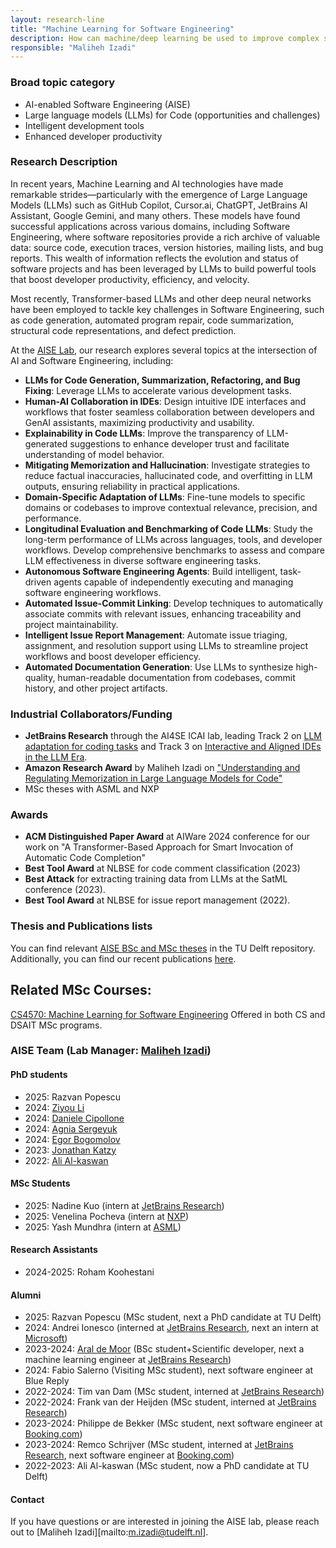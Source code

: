 ```yaml
---
layout: research-line
title: "Machine Learning for Software Engineering"
description: How can machine/deep learning be used to improve complex software development tasks and increase developer productivity?
responsible: "Maliheh Izadi"
---
```


### Broad topic category
- AI-enabled Software Engineering (AISE)
- Large language models (LLMs) for Code (opportunities and challenges)
- Intelligent development tools
- Enhanced developer productivity


### Research Description

In recent years, Machine Learning and AI technologies have made remarkable strides—particularly with the emergence of Large Language Models (LLMs) such as GitHub Copilot, Cursor.ai, ChatGPT, JetBrains AI Assistant, Google Gemini, and many others. These models have found successful applications across various domains, including Software Engineering, where software repositories provide a rich archive of valuable data: source code, execution traces, version histories, mailing lists, and bug reports. This wealth of information reflects the evolution and status of software projects and has been leveraged by LLMs to build powerful tools that boost developer productivity, efficiency, and velocity.

Most recently, Transformer-based LLMs and other deep neural networks have been employed to tackle key challenges in Software Engineering, such as code generation, automated program repair, code summarization, structural code representations, and defect prediction.

At the [AISE Lab](https://github.com/AISE-TUDelft), our research explores several topics at the intersection of AI and Software Engineering, including:

- **LLMs for Code Generation, Summarization, Refactoring, and Bug Fixing**: Leverage LLMs to accelerate various development tasks.
- **Human-AI Collaboration in IDEs**: Design intuitive IDE interfaces and workflows that foster seamless collaboration between developers and GenAI assistants, maximizing productivity and usability.
- **Explainability in Code LLMs**: Improve the transparency of LLM-generated suggestions to enhance developer trust and facilitate understanding of model behavior.
- **Mitigating Memorization and Hallucination**: Investigate strategies to reduce factual inaccuracies, hallucinated code, and overfitting in LLM outputs, ensuring reliability in practical applications.
- **Domain-Specific Adaptation of LLMs**: Fine-tune models to specific domains or codebases to improve contextual relevance, precision, and performance.
- **Longitudinal Evaluation and Benchmarking of Code LLMs**: Study the long-term performance of LLMs across languages, tools, and developer workflows. Develop comprehensive benchmarks to assess and compare LLM effectiveness in diverse software engineering tasks.
- **Autonomous Software Engineering Agents**: Build intelligent, task-driven agents capable of independently executing and managing software engineering workflows.
- **Automated Issue-Commit Linking**: Develop techniques to automatically associate commits with relevant issues, enhancing traceability and project maintainability.
- **Intelligent Issue Report Management**: Automate issue triaging, assignment, and resolution support using LLMs to streamline project workflows and boost developer efficiency.
- **Automated Documentation Generation**: Use LLMs to synthesize high-quality, human-readable documentation from codebases, commit history, and other project artifacts.


### Industrial Collaborators/Funding
- **JetBrains Research** through the AI4SE ICAI lab, leading Track 2 on [LLM adaptation for coding tasks][ai4se-track2] and Track 3 on [Interactive and Aligned IDEs in the LLM Era][ai4se-track3].
- **Amazon Research Award** by Maliheh Izadi on ["Understanding and Regulating Memorization in Large Language Models for Code"][amazon-award]
- MSc theses with ASML and NXP

### Awards
- **ACM Distinguished Paper Award** at AIWare 2024 conference for our work on "A Transformer-Based Approach for Smart Invocation of Automatic Code Completion"
- **Best Tool Award** at NLBSE for code comment classification (2023)
- **Best Attack** for extracting training data from LLMs at the SatML conference (2023).
- **Best Tool Award** at NLBSE for issue report management (2022).


### Thesis and Publications lists
You can find relevant [AISE BSc and MSc theses][mali-theses] in the TU Delft repository.
Additionally, you can find our recent publications [here][mali-scholar].

## Related MSc Courses:
[CS4570: Machine Learning for Software Engineering][ml4se-course]
Offered in both CS and DSAIT MSc programs.

### AISE Team (Lab Manager: [Maliheh Izadi][mali-website])
#### PhD students
- 2025: Razvan Popescu
- 2024: [Ziyou Li][ziyou]
- 2024: [Daniele Cipollone][danielec]
- 2024: [Agnia Sergeyuk][agnias]
- 2024: [Egor Bogomolov][egorb]
- 2023: [Jonathan Katzy][jonathank]
- 2022: [Ali Al-kaswan][alia]

#### MSc Students
- 2025: Nadine Kuo (intern at [JetBrains Research][jetbrains])
- 2025: Venelina Pocheva (intern at [NXP][nxp])
- 2025: Yash Mundhra (intern at [ASML][asml])

#### Research Assistants
- 2024-2025: Roham Koohestani

#### Alumni
- 2025: Razvan Popescu (MSc student, next a PhD candidate at TU Delft)
- 2024: Andrei Ionesco (interned at [JetBrains Research][jetbrains], next an intern at [Microsoft][microsoft])
- 2023-2024: [Aral de Moor][arald] (BSc student+Scientific developer, next a machine learning engineer at [JetBrains Research][jetbrains])
- 2024: Fabio Salerno (Visiting MSc student), next software engineer at Blue Reply
- 2022-2024: Tim van Dam (MSc student, interned at [JetBrains Research][jetbrains])
- 2022-2024: Frank van der Heijden (MSc student, interned at [JetBrains Research][jetbrains])
- 2023-2024: Philippe de Bekker (MSc student, next software engineer at [Booking.com][booking])
- 2023-2024: Remco Schrijver (MSc student, interned at [JetBrains Research][jetbrains], next software engineer at [Booking.com][booking])
- 2022-2023: Ali Al-kaswan (MSc student, now a PhD candidate at TU Delft)

#### Contact
If you have questions or are interested in joining the AISE lab, please reach out to [Maliheh Izadi][mailto:m.izadi@tudelft.nl].

[mali-website]: https://malihehizadi.github.io/PersonalWebsite/
[alia]: https://aalkaswan.github.io/
[jonathank]: https://jkatzy.nl/
[egorb]: https://scholar.google.com/citations?user=rxacRcwAAAAJ&hl=en
[agnias]: https://scholar.google.com/citations?user=EHnCIIwAAAAJ&hl=en
[arald]: https://aral.cc/
[danielec]: https://www.linkedin.com/in/dancip00/
[ziyou]: https://li-ziyou.github.io/
[nxp]: https://www.nxp.com/
[asml]: https://www.asml.nl/
[jetbrains]: https://www.jetbrains.com/research/
[microsoft]: https://www.microsoft.com/
[booking]: https://www.booking.com/
[mali-theses]: https://repository.tudelft.nl/search?object_type=master_thesis%2Bbachelor_thesis%2Bstudent_report&search_by=content&keyword=&collection=&file_extension=&search_term=maliheh+izadi
[mali-scholar]: https://scholar.google.com/citations?user=F2D5RawAAAAJ&hl=en
[ai4se-website]: https://se.ewi.tudelft.nl/ai4se/
[ai4se-track2]: https://se.ewi.tudelft.nl/ai4se/tracks/02_llm_adaptation.html
[ai4se-track3]: https://se.ewi.tudelft.nl/ai4se/tracks/03_interactive_aligned_ide.html
[amazon-award]: https://www.amazon.science/research-awards/recipients/maliheh-izadi
[ml4se-course]: https://studiegids.tudelft.nl/a101_displayCourse.do?course_id=51117
